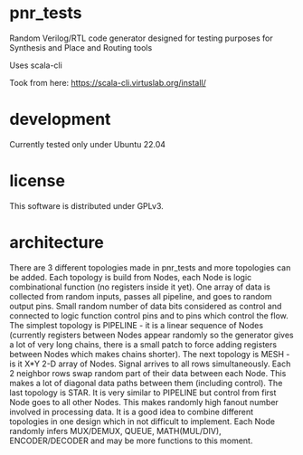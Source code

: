 # pnr_tests
Random Verilog/RTL code generator designed for testing purposes for Synthesis and Place and Routing tools

Uses scala-cli

Took from here: https://scala-cli.virtuslab.org/install/

# development
Currently tested only under Ubuntu 22.04

# license
This software is distributed under GPLv3.

# architecture
There are 3 different topologies made in pnr_tests and more topologies can be added.
Each topology is build from Nodes, each Node is logic combinational function (no registers inside it yet).
One array of data is collected from random inputs, passes all pipeline, and goes to random output pins.
Small random number of data bits considered as control and connected to logic function control pins and to pins which control the flow.
The simplest topology is PIPELINE - it is a linear sequence of Nodes (currently registers between Nodes appear randomly so the generator gives a lot of very long chains, there is a small patch to force adding registers between Nodes which makes chains shorter).
The next topology is MESH - is it X*Y 2-D array of Nodes. Signal arrives to all rows simultaneously. Each 2 neighbor rows swap random part of their data between each Node. This makes a lot of diagonal data paths between them (including control).
The last topology is STAR. It is very similar to PIPELINE but control from first Node goes to all other Nodes. This makes randomly high fanout number involved in processing data. It is a good idea to combine different topologies in one design which in not difficult to implement.
Each Node randomly infers MUX/DEMUX, QUEUE, MATH(MUL/DIV), ENCODER/DECODER and may be more functions to this moment.
